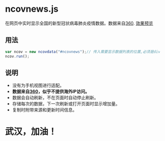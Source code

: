 # ncovnews.js
在网页中实时显示全国的新型冠状病毒肺炎疫情数据。数据来自[360](https://arena.360.cn/docs/wuhan_pneumonia/).
[效果预览](https://blog.ckylin.site/talks/wuhanlinks.md)

## 用法

```javascript
var ncov = new ncovdata("#ncovnews");// 传入需要显示数据列表的位置,必须是div元素。
ncov.run();
```

## 说明

* 没有为手机视图进行适配。
* **数据来自[360](https://arena.360.cn/docs/wuhan_pneumonia/)，似乎不提供海外IP访问。**
* 数据会自动刷新，不在页面时自动停止刷新。
* 存储每次的数据，下一次刷新或打开页面时显示增加量。
* 复制时附带来源和更新时间信息。

<h1><cneter>武汉，加油！</center></h1>
